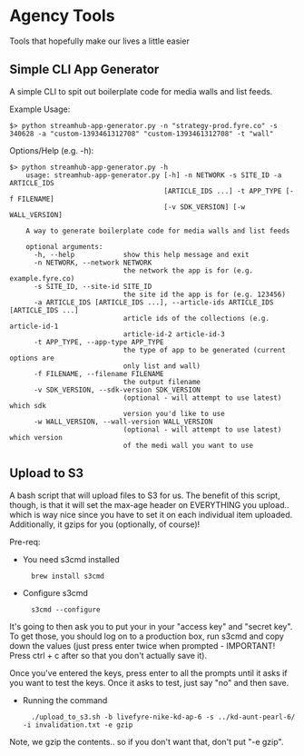 # Agency Tools
Tools that hopefully make our lives a little easier

## Simple CLI App Generator
A simple CLI to spit out boilerplate code for media walls and list feeds.

Example Usage:

    $> python streamhub-app-generator.py -n "strategy-prod.fyre.co" -s 340628 -a "custom-1393461312708" "custom-1393461312708" -t "wall"

Options/Help (e.g. -h):

    $> python streamhub-app-generator.py -h
        usage: streamhub-app-generator.py [-h] -n NETWORK -s SITE_ID -a ARTICLE_IDS
                                          [ARTICLE_IDS ...] -t APP_TYPE [-f FILENAME]
                                          [-v SDK_VERSION] [-w WALL_VERSION]

        A way to generate boilerplate code for media walls and list feeds

        optional arguments:
          -h, --help            show this help message and exit
          -n NETWORK, --network NETWORK
                                the network the app is for (e.g. example.fyre.co)
          -s SITE_ID, --site-id SITE_ID
                                the site id the app is for (e.g. 123456)
          -a ARTICLE_IDS [ARTICLE_IDS ...], --article-ids ARTICLE_IDS [ARTICLE_IDS ...]
                                article ids of the collections (e.g. article-id-1
                                article-id-2 article-id-3
          -t APP_TYPE, --app-type APP_TYPE
                                the type of app to be generated (current options are
                                only list and wall)
          -f FILENAME, --filename FILENAME
                                the output filename
          -v SDK_VERSION, --sdk-version SDK_VERSION
                                (optional - will attempt to use latest) which sdk
                                version you'd like to use
          -w WALL_VERSION, --wall-version WALL_VERSION
                                (optional - will attempt to use latest) which version
                                of the medi wall you want to use

## Upload to S3
A bash script that will upload files to S3 for us. The benefit of this script, though, is that it will set the max-age header on EVERYTHING you upload.. which is way nice since you have to set it on each individual item uploaded. Additionally, it gzips for you (optionally, of course)!

Pre-req:
* You need s3cmd installed

        brew install s3cmd

* Configure s3cmd

        s3cmd --configure

It's going to then ask you to put your in your "access key" and "secret key". To get those, you should log on to a production box, run s3cmd and copy down the values (just press enter twice when prompted - IMPORTANT! Press ctrl + c after so that you don't actually save it).

Once you've entered the keys, press enter to all the prompts until it asks if you want to test the keys. Once it asks to test, just say "no" and then save.

* Running the command

        ./upload_to_s3.sh -b livefyre-nike-kd-ap-6 -s ../kd-aunt-pearl-6/ -i invalidation.txt -e gzip

Note, we gzip the contents.. so if you don't want that, don't put "-e gzip".
